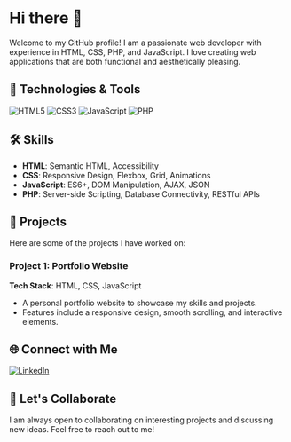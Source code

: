 # Hi there 👋

Welcome to my GitHub profile! I am a passionate web developer with experience in HTML, CSS, PHP, and JavaScript. I love creating web applications that are both functional and aesthetically pleasing.

## 🔧 Technologies & Tools

![HTML5](https://img.shields.io/badge/-HTML5-E34F26?style=flat&logo=html5&logoColor=white)
![CSS3](https://img.shields.io/badge/-CSS3-1572B6?style=flat&logo=css3)
![JavaScript](https://img.shields.io/badge/-JavaScript-F7DF1E?style=flat&logo=javascript&logoColor=black)
![PHP](https://img.shields.io/badge/-PHP-777BB4?style=flat&logo=php&logoColor=white)

## 🛠️ Skills

- **HTML**: Semantic HTML, Accessibility
- **CSS**: Responsive Design, Flexbox, Grid, Animations
- **JavaScript**: ES6+, DOM Manipulation, AJAX, JSON
- **PHP**: Server-side Scripting, Database Connectivity, RESTful APIs

## 📂 Projects

Here are some of the projects I have worked on:

### Project 1: Portfolio Website
**Tech Stack**: HTML, CSS, JavaScript
- A personal portfolio website to showcase my skills and projects.
- Features include a responsive design, smooth scrolling, and interactive elements.

## 🌐 Connect with Me

[![LinkedIn](https://img.shields.io/badge/-LinkedIn-0077B5?style=flat&logo=linkedin&logoColor=white)]([https://www.linkedin.com/in/YOUR_LINKEDIN_PROFILE](https://www.linkedin.com/in/xaviery-batucan-79235b162/))

## 💬 Let's Collaborate

I am always open to collaborating on interesting projects and discussing new ideas. Feel free to reach out to me!

